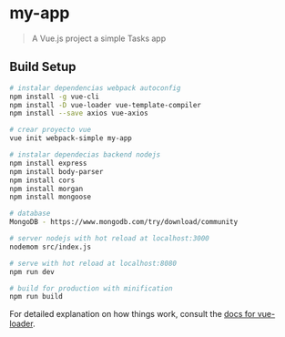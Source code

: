 # my-app

> A Vue.js project a simple Tasks app

## Build Setup

``` bash
# instalar dependencias webpack autoconfig
npm install -g vue-cli
npm install -D vue-loader vue-template-compiler
npm install --save axios vue-axios

# crear proyecto vue
vue init webpack-simple my-app

# instalar dependecias backend nodejs
npm install express
npm install body-parser
npm install cors
npm install morgan
npm install mongoose

# database
MongoDB - https://www.mongodb.com/try/download/community

# server nodejs with hot reload at localhost:3000
nodemom src/index.js

# serve with hot reload at localhost:8080
npm run dev

# build for production with minification
npm run build
```

For detailed explanation on how things work, consult the [docs for vue-loader](http://vuejs.github.io/vue-loader).
